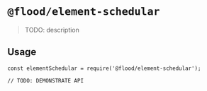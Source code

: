 # `@flood/element-schedular`

> TODO: description

## Usage

```
const elementSchedular = require('@flood/element-schedular');

// TODO: DEMONSTRATE API
```
